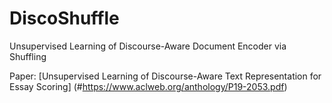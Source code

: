 # DiscoShuffle
Unsupervised Learning of Discourse-Aware Document Encoder via Shuffling

Paper: [Unsupervised Learning of Discourse-Aware Text Representation for Essay Scoring] (#https://www.aclweb.org/anthology/P19-2053.pdf)
